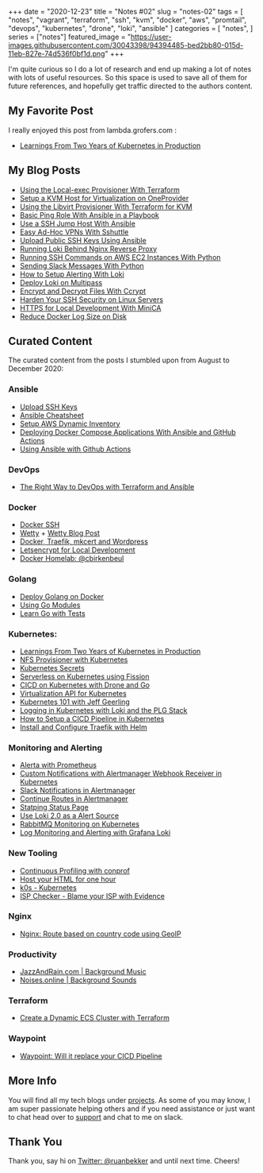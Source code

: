 +++
date = "2020-12-23"
title = "Notes #02"
slug = "notes-02"
tags = [
    "notes",
    "vagrant",
    "terraform",
    "ssh",
    "kvm",
    "docker",
    "aws",
    "promtail",
    "devops",
    "kubernetes",
    "drone",
    "loki",
    "ansible"
]
categories = [
    "notes",
]
series = ["notes"]
featured_image = "https://user-images.githubusercontent.com/30043398/94394485-bed2bb80-015d-11eb-827e-74d536f0bf1d.png"
+++

I'm quite curious so I do a lot of research and end up making a lot of notes with lots of useful resources. So this space is used to save all of them for future references, and hopefully get traffic directed to the authors content.

## My Favorite Post

I really enjoyed this post from lambda.grofers.com :

- [Learnings From Two Years of Kubernetes in Production](https://lambda.grofers.com/learnings-from-two-years-of-kubernetes-in-production-b0ec21aa2814)

## My Blog Posts

- [Using the Local-exec Provisioner With Terraform](https://blog.ruanbekker.com/blog/2020/09/27/using-the-local-exec-provisioner-with-terraform/)
- [Setup a KVM Host for Virtualization on OneProvider](https://blog.ruanbekker.com/blog/2020/10/07/setup-a-kvm-host-for-virtualization-on-oneprovider/)
- [Using the Libvirt Provisioner With Terraform for KVM](https://blog.ruanbekker.com/blog/2020/10/08/using-the-libvirt-provisioner-with-terraform-for-kvm/)
- [Basic Ping Role With Ansible in a Playbook](https://blog.ruanbekker.com/blog/2020/10/23/basic-ping-role-with-ansible-in-a-playbook/)
- [Use a SSH Jump Host With Ansible](https://blog.ruanbekker.com/blog/2020/10/26/use-a-ssh-jump-host-with-ansible/)
- [Easy Ad-Hoc VPNs With Sshuttle](https://blog.ruanbekker.com/blog/2020/10/26/easy-ad-hoc-vpns-with-sshuttle/)
- [Upload Public SSH Keys Using Ansible](https://blog.ruanbekker.com/blog/2020/10/26/upload-public-ssh-keys-using-ansible/)
- [Running Loki Behind Nginx Reverse Proxy](https://blog.ruanbekker.com/blog/2020/10/29/running-loki-behind-nginx-reverse-proxy/)
- [Running SSH Commands on AWS EC2 Instances With Python](https://blog.ruanbekker.com/blog/2020/11/02/running-ssh-commands-on-aws-ec2-instances-with-python/)
- [Sending Slack Messages With Python](https://blog.ruanbekker.com/blog/2020/11/06/sending-slack-messages-with-python/)
- [How to Setup Alerting With Loki](https://blog.ruanbekker.com/blog/2020/11/06/how-to-setup-alerting-with-loki/)
- [Deploy Loki on Multipass](https://blog.ruanbekker.com/blog/2020/11/11/deploy-loki-on-multipass/)
- [Encrypt and Decrypt Files With Ccrypt](https://blog.ruanbekker.com/blog/2020/11/20/encrypt-and-decrypt-files-with-ccrypt/)
- [Harden Your SSH Security on Linux Servers](https://blog.ruanbekker.com/blog/2020/12/18/harden-your-ssh-security-on-linux-servers/)
- [HTTPS for Local Development With MiniCA](https://blog.ruanbekker.com/blog/2020/12/23/https-for-local-development-with-minica/)
- [Reduce Docker Log Size on Disk](https://blog.ruanbekker.com/blog/2020/12/23/reduce-docker-log-size-on-disk/)

## Curated Content

The curated content from the posts I stumbled upon from August to December 2020:

### Ansible

- [Upload SSH Keys](https://www.cyberciti.biz/faq/how-to-upload-ssh-public-key-to-as-authorized_key-using-ansible/)
- [Ansible Cheatsheet](https://medium.com/edureka/ansible-cheat-sheet-guide-5fe615ad65c0)
- [Setup AWS Dynamic Inventory](https://devopscube.com/setup-ansible-aws-dynamic-inventory/)
- [Deploying Docker Compose Applications With Ansible and GitHub Actions](https://medium.com/swlh/deploying-docker-compose-applications-with-ansible-and-github-actions-7f1740392507)
- [Using Ansible with Github Actions](https://misfra.me/2019/10/using-ansible-with-github-actions/)

### DevOps

- [The Right Way to DevOps with Terraform and Ansible](https://www.cloudjourney.io/articles/devops/the_right_way_to_devops_with_terraform_and_ansible_su/)

### Docker

- [Docker SSH](https://hub.docker.com/r/jeroenpeeters/docker-ssh/)
- [Wetty](https://github.com/butlerx/wetty) + [Wetty Blog Post](https://pacroy.medium.com/setup-web-terminal-using-wetty-docker-image-dcb1ea75bfaf)
- [Docker, Traefik, mkcert and Wordpress](https://www.armandphilippot.com/docker-compose-traefik-wordpress/)
- [Letsencrypt for Local Development](https://github.com/zaherg/letsencrypt-for-local-development)
- [Docker Homelab: @cbirkenbeul](https://github.com/cbirkenbeul/docker-homelab)

### Golang

- [Deploy Golang on Docker](https://semaphoreci.com/community/tutorials/how-to-deploy-a-go-web-application-with-docker)
- [Using Go Modules](https://blog.golang.org/using-go-modules)
- [Learn Go with Tests](https://github.com/quii/learn-go-with-tests/blob/master/README.md)

### Kubernetes:

- [Learnings From Two Years of Kubernetes in Production](https://lambda.grofers.com/learnings-from-two-years-of-kubernetes-in-production-b0ec21aa2814)
- [NFS Provisioner with Kubernetes](https://opensource.com/article/20/6/kubernetes-nfs-client-provisioning)
- [Kubernetes Secrets](https://www.magalix.com/blog/kubernetes-secrets-101)
- [Serverless on Kubernetes using Fission](https://medium.com/@andrew_18142/serverless-on-kubernetes-93dd40b6bbb6)
- [CICD on Kubernetes with Drone and Go](https://medium.com/leboncoin-engineering-blog/ci-cd-with-drone-kubernetes-and-helm-part-2-cd8e3e3d30da)
- [Virtualization API for Kubernetes](https://kubevirt.io/)
- [Kubernetes 101 with Jeff Geerling](https://kube101.jeffgeerling.com/)
- [Logging in Kubernetes with Loki and the PLG Stack](https://codersociety.com/blog/articles/loki-kubernetes-logging)
- [How to Setup a CICD Pipeline in Kubernetes](https://dzone.com/articles/blog-how-to-setup-a-cicd-pipeline-with-kubernetes)
- [Install and Configure Traefik with Helm](https://traefik.io/blog/install-and-configure-traefik-with-helm/?utm_campaign=ContainerooPost&utm_content=141819331&utm_medium=social&utm_source=linkedin&hss_channel=lcp-17887475)


### Monitoring and Alerting

- [Alerta with Prometheus](https://github.com/alerta/prometheus-config)
- [Custom Notifications with Alertmanager Webhook Receiver in Kubernetes](https://medium.com/@zhimin.wen/custom-notifications-with-alert-managers-webhook-receiver-in-kubernetes-8e1152ba2c31)
- [Slack Notifications in Alertmanager](https://infinityworks.com/insights/slack-prometheus-alertmanager/)
- [Continue Routes in Alertmanager](https://stackoverflow.com/a/62725594)
- [Statping Status Page](https://github.com/statping/statping)
- [Use Loki 2.0 as a Alert Source](https://www.scylladb.com/2020/11/11/using-grafana-loki-2-0-as-an-alert-source/)
- [RabbitMQ Monitoring on Kubernetes](https://piotrminkowski.com/2020/09/29/rabbitmq-monitoring-on-kubernetes/)
- [Log Monitoring and Alerting with Grafana Loki](https://www.infracloud.io/blogs/grafana-loki-log-monitoring-alerting/)

### New Tooling

- [Continuous Profiling with conprof](https://github.com/conprof/conprof)
- [Host your HTML for one hour](https://hosthtml.live/)
- [k0s - Kubernetes](https://github.com/k0sproject/k0s)
- [ISP Checker - Blame your ISP with Evidence](https://github.com/fmdlc/ISP-Checker)

### Nginx

- [Nginx: Route based on country code using GeoIP](https://gist.github.com/kmjones1979/fcabb4731bbf85b9c50189e90d76b1c1)

### Productivity

- [JazzAndRain.com | Background Music](http://jazzandrain.com/)
- [Noises.online | Background Sounds](https://noises.online/)

### Terraform

- [Create a Dynamic ECS Cluster with Terraform](https://medium.com/javascript-in-plain-english/how-to-create-a-dynamic-ecs-cluster-with-terraform-86d6b11d0db9)

### Waypoint

- [Waypoint: Will it replace your CICD Pipeline](https://tekanaid.com/posts/hashicorp-waypoint-will-it-replace-your-ci-cd/)

## More Info

You will find all my tech blogs under [projects](https://ruan.dev/projects/#blogging). As some of you may know, I am super passionate helping others and if you need assistance or just want to chat head over to [support](https://ruan.dev/projects/#community-support) and chat to me on slack.

## Thank You

Thank you, say hi on [Twitter: @ruanbekker](https://twitter.com/ruanbekker) and until next time. Cheers! 
